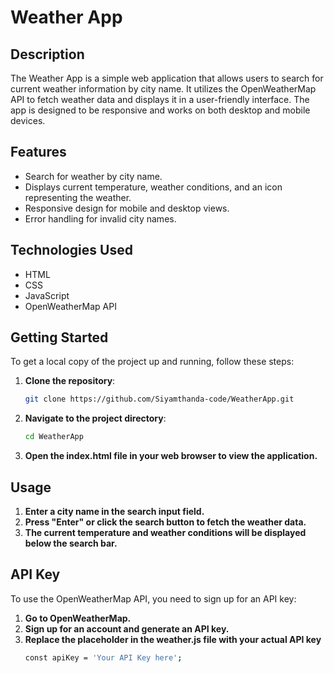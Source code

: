 # Weather App

## Description

The Weather App is a simple web application that allows users to search for current weather information by city name. It utilizes the OpenWeatherMap API to fetch weather data and displays it in a user-friendly interface. The app is designed to be responsive and works on both desktop and mobile devices.

## Features

- Search for weather by city name.
- Displays current temperature, weather conditions, and an icon representing the weather.
- Responsive design for mobile and desktop views.
- Error handling for invalid city names.

## Technologies Used

- HTML
- CSS
- JavaScript
- OpenWeatherMap API

## Getting Started

To get a local copy of the project up and running, follow these steps:

1. **Clone the repository**:
   ```bash
   git clone https://github.com/Siyamthanda-code/WeatherApp.git
2. **Navigate to the project directory**:
   ```bash
   cd WeatherApp
3. **Open the index.html file in your web browser to view the application.**

## Usage
1. **Enter a city name in the search input field.**
2. **Press "Enter" or click the search button to fetch the weather data.**
3. **The current temperature and weather conditions will be displayed below the search bar.**

## API Key
To use the OpenWeatherMap API, you need to sign up for an API key:
1. **Go to OpenWeatherMap.**
2. **Sign up for an account and generate an API key.**
3. **Replace the placeholder in the weather.js file with your actual API key**
   ```bash
   const apiKey = 'Your API Key here';
